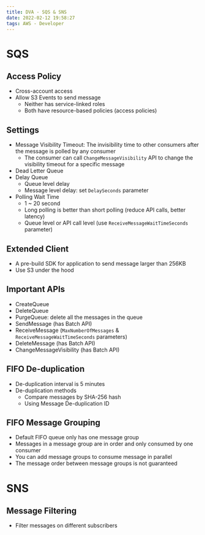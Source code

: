 ```yaml
---
title: DVA - SQS & SNS
date: 2022-02-12 19:58:27
tags: AWS - Developer
---
```


# SQS

## Access Policy

- Cross-account access
- Allow S3 Events to send message
  - Neither has service-linked roles
  - Both have resource-based policies (access policies)

## Settings

- Message Visibility Timeout: The invisibility time to other consumers after the message is polled by any consumer
  - The consumer can call `ChangeMessageVisibility` API to change the visibility timeout for a specific message
- Dead Letter Queue
- Delay Queue
  - Queue level delay
  - Message level delay: set `DelaySeconds` parameter
- Polling Wait Time
  - 1 ~ 20 second
  - Long polling is better than short polling (reduce API calls, better latency)
  - Queue level or API call level (use `ReceiveMessageWaitTimeSeconds` parameter)

## Extended Client

- A pre-build SDK for application to send message larger than 256KB
- Use S3 under the hood

## Important APIs

- CreateQueue
- DeleteQueue
- PurgeQueue: delete all the messages in the queue
- SendMessage (has Batch API)
- ReceiveMessage (`MaxNumberOfMessages` & `ReceiveMessageWaitTimeSeconds` parameters)
- DeleteMessage (has Batch API)
- ChangeMessageVisibility (has Batch API)

## FIFO De-duplication

- De-duplication interval is 5 minutes
- De-duplication methods
  - Compare messages by SHA-256 hash
  - Using Message De-duplication ID

## FIFO Message Grouping

- Default FIFO queue only has one message group
- Messages in a message group are in order and only consumed by one consumer
- You can add message groups to consume message in parallel
- The message order between message groups is not guaranteed

# SNS

## Message Filtering

- Filter messages on different subscribers